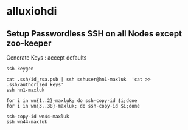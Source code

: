# alluxiohdi


## Setup Passwordless SSH on all Nodes except zoo-keeper

Generate Keys : accept defaults
``` 
ssh-keygen

cat .ssh/id_rsa.pub | ssh sshuser@hn1-maxluk  'cat >> .ssh/authorized_keys'
ssh hn1-maxluk

for i in wn{1..2}-maxluk; do ssh-copy-id $i;done
for i in wn{3..38}-maxluk; do ssh-copy-id $i;done

ssh-copy-id wn44-maxluk
ssh wn44-maxluk
``` 
